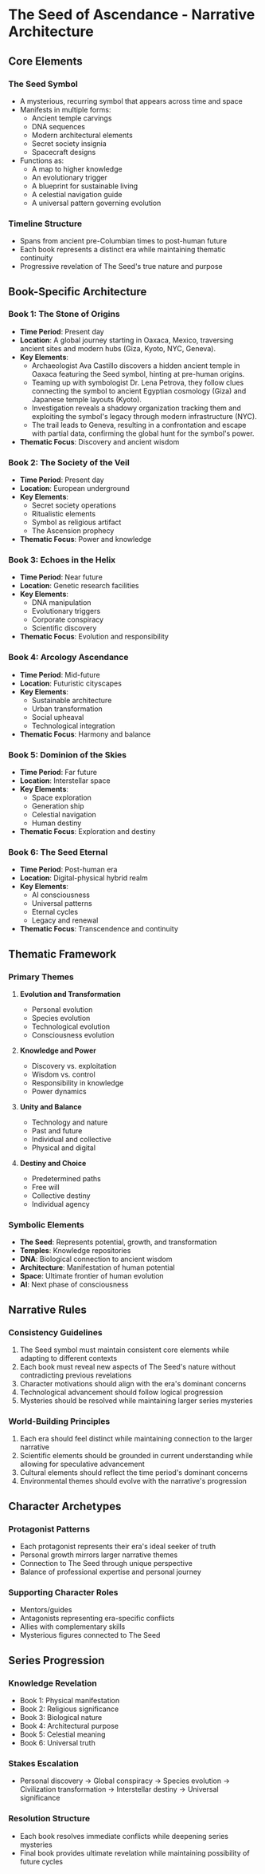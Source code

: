 # The Seed of Ascendance - Narrative Architecture

## Core Elements

### The Seed Symbol
- A mysterious, recurring symbol that appears across time and space
- Manifests in multiple forms:
  - Ancient temple carvings
  - DNA sequences
  - Modern architectural elements
  - Secret society insignia
  - Spacecraft designs
- Functions as:
  - A map to higher knowledge
  - An evolutionary trigger
  - A blueprint for sustainable living
  - A celestial navigation guide
  - A universal pattern governing evolution

### Timeline Structure
- Spans from ancient pre-Columbian times to post-human future
- Each book represents a distinct era while maintaining thematic continuity
- Progressive revelation of The Seed's true nature and purpose

## Book-Specific Architecture

### Book 1: The Stone of Origins
- **Time Period**: Present day
- **Location**: A global journey starting in Oaxaca, Mexico, traversing ancient sites and modern hubs (Giza, Kyoto, NYC, Geneva).
- **Key Elements**:
  - Archaeologist Ava Castillo discovers a hidden ancient temple in Oaxaca featuring the Seed symbol, hinting at pre-human origins.
  - Teaming up with symbologist Dr. Lena Petrova, they follow clues connecting the symbol to ancient Egyptian cosmology (Giza) and Japanese temple layouts (Kyoto).
  - Investigation reveals a shadowy organization tracking them and exploiting the symbol's legacy through modern infrastructure (NYC).
  - The trail leads to Geneva, resulting in a confrontation and escape with partial data, confirming the global hunt for the symbol's power.
- **Thematic Focus**: Discovery and ancient wisdom

### Book 2: The Society of the Veil
- **Time Period**: Present day
- **Location**: European underground
- **Key Elements**:
  - Secret society operations
  - Ritualistic elements
  - Symbol as religious artifact
  - The Ascension prophecy
- **Thematic Focus**: Power and knowledge

### Book 3: Echoes in the Helix
- **Time Period**: Near future
- **Location**: Genetic research facilities
- **Key Elements**:
  - DNA manipulation
  - Evolutionary triggers
  - Corporate conspiracy
  - Scientific discovery
- **Thematic Focus**: Evolution and responsibility

### Book 4: Arcology Ascendance
- **Time Period**: Mid-future
- **Location**: Futuristic cityscapes
- **Key Elements**:
  - Sustainable architecture
  - Urban transformation
  - Social upheaval
  - Technological integration
- **Thematic Focus**: Harmony and balance

### Book 5: Dominion of the Skies
- **Time Period**: Far future
- **Location**: Interstellar space
- **Key Elements**:
  - Space exploration
  - Generation ship
  - Celestial navigation
  - Human destiny
- **Thematic Focus**: Exploration and destiny

### Book 6: The Seed Eternal
- **Time Period**: Post-human era
- **Location**: Digital-physical hybrid realm
- **Key Elements**:
  - AI consciousness
  - Universal patterns
  - Eternal cycles
  - Legacy and renewal
- **Thematic Focus**: Transcendence and continuity

## Thematic Framework

### Primary Themes
1. **Evolution and Transformation**
   - Personal evolution
   - Species evolution
   - Technological evolution
   - Consciousness evolution

2. **Knowledge and Power**
   - Discovery vs. exploitation
   - Wisdom vs. control
   - Responsibility in knowledge
   - Power dynamics

3. **Unity and Balance**
   - Technology and nature
   - Past and future
   - Individual and collective
   - Physical and digital

4. **Destiny and Choice**
   - Predetermined paths
   - Free will
   - Collective destiny
   - Individual agency

### Symbolic Elements
- **The Seed**: Represents potential, growth, and transformation
- **Temples**: Knowledge repositories
- **DNA**: Biological connection to ancient wisdom
- **Architecture**: Manifestation of human potential
- **Space**: Ultimate frontier of human evolution
- **AI**: Next phase of consciousness

## Narrative Rules

### Consistency Guidelines
1. The Seed symbol must maintain consistent core elements while adapting to different contexts
2. Each book must reveal new aspects of The Seed's nature without contradicting previous revelations
3. Character motivations should align with the era's dominant concerns
4. Technological advancement should follow logical progression
5. Mysteries should be resolved while maintaining larger series mysteries

### World-Building Principles
1. Each era should feel distinct while maintaining connection to the larger narrative
2. Scientific elements should be grounded in current understanding while allowing for speculative advancement
3. Cultural elements should reflect the time period's dominant concerns
4. Environmental themes should evolve with the narrative's progression

## Character Archetypes

### Protagonist Patterns
- Each protagonist represents their era's ideal seeker of truth
- Personal growth mirrors larger narrative themes
- Connection to The Seed through unique perspective
- Balance of professional expertise and personal journey

### Supporting Character Roles
- Mentors/guides
- Antagonists representing era-specific conflicts
- Allies with complementary skills
- Mysterious figures connected to The Seed

## Series Progression

### Knowledge Revelation
- Book 1: Physical manifestation
- Book 2: Religious significance
- Book 3: Biological nature
- Book 4: Architectural purpose
- Book 5: Celestial meaning
- Book 6: Universal truth

### Stakes Escalation
- Personal discovery → Global conspiracy → Species evolution → Civilization transformation → Interstellar destiny → Universal significance

### Resolution Structure
- Each book resolves immediate conflicts while deepening series mysteries
- Final book provides ultimate revelation while maintaining possibility of future cycles 